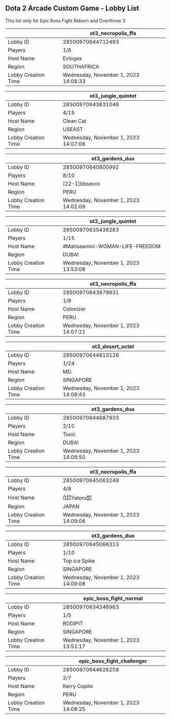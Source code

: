 ## Dota 2 Arcade Custom Game - Lobby List

This list only for Epic Boss Fight Reborn and Overthrow 3

|  | ot3_necropolis_ffa |
| ------ | ------ |
| Lobby ID | 28500970644712493 |
| Players | 1/8 |
| Host Name | Evlogos |
| Region | SOUTHAFRICA |
| Lobby Creation Time | Wednesday, November 1, 2023 14:08:33 |


|  | ot3_jungle_quintet |
| ------ | ------ |
| Lobby ID | 28500970643831046 |
| Players | 4/15 |
| Host Name | Clean Cat |
| Region | USEAST |
| Lobby Creation Time | Wednesday, November 1, 2023 14:07:06 |


|  | ot3_gardens_duo |
| ------ | ------ |
| Lobby ID | 28500970640800992 |
| Players | 8/10 |
| Host Name | [22-1]bbsexxx |
| Region | PERU |
| Lobby Creation Time | Wednesday, November 1, 2023 14:02:09 |


|  | ot3_jungle_quintet |
| ------ | ------ |
| Lobby ID | 28500970635436283 |
| Players | 1/15 |
| Host Name | #Mahsaamini-WOMAN-LIFE-FREEDOM |
| Region | DUBAI |
| Lobby Creation Time | Wednesday, November 1, 2023 13:53:08 |


|  | ot3_necropolis_ffa |
| ------ | ------ |
| Lobby ID | 28500970643979631 |
| Players | 1/8 |
| Host Name | Colonizer |
| Region | PERU |
| Lobby Creation Time | Wednesday, November 1, 2023 14:07:21 |


|  | ot3_desert_octet |
| ------ | ------ |
| Lobby ID | 28500970644813126 |
| Players | 1/24 |
| Host Name | MD. |
| Region | SINGAPORE |
| Lobby Creation Time | Wednesday, November 1, 2023 14:08:43 |


|  | ot3_gardens_duo |
| ------ | ------ |
| Lobby ID | 28500970644887933 |
| Players | 2/10 |
| Host Name | Toxic |
| Region | DUBAI |
| Lobby Creation Time | Wednesday, November 1, 2023 14:08:50 |


|  | ot3_necropolis_ffa |
| ------ | ------ |
| Lobby ID | 28500970645063249 |
| Players | 4/8 |
| Host Name | Yatoro㍿ |
| Region | JAPAN |
| Lobby Creation Time | Wednesday, November 1, 2023 14:09:08 |


|  | ot3_gardens_duo |
| ------ | ------ |
| Lobby ID | 28500970645066313 |
| Players | 1/10 |
| Host Name | Top ice Spike |
| Region | SINGAPORE |
| Lobby Creation Time | Wednesday, November 1, 2023 14:09:08 |


|  | epic_boss_fight_normal |
| ------ | ------ |
| Lobby ID | 28500970634346963 |
| Players | 1/5 |
| Host Name | RODIPIT |
| Region | SINGAPORE |
| Lobby Creation Time | Wednesday, November 1, 2023 13:51:17 |


|  | epic_boss_fight_challenger |
| ------ | ------ |
| Lobby ID | 28500970644626258 |
| Players | 2/7 |
| Host Name | Kerry Copito |
| Region | PERU |
| Lobby Creation Time | Wednesday, November 1, 2023 14:08:25 |


